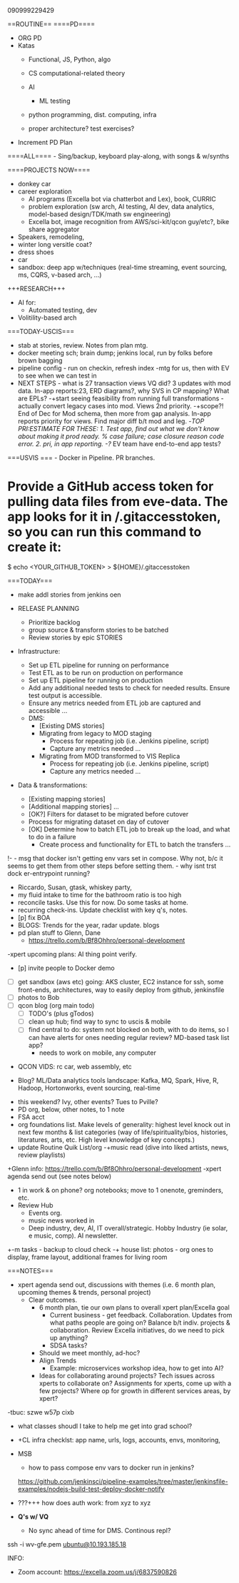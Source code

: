 090999229429

==ROUTINE==
====PD====
- ORG PD 
- Katas
    - Functional, JS, Python, algo

    - CS computational-related theory
    - AI
        - ML testing 
    - python programming, dist. computing, infra
    - proper architecture? test exercises?
- Increment PD Plan

====ALL====
    - Sing/backup, keyboard play-along, with songs & w/synths

====PROJECTS NOW====
- donkey car
- career exploration
    - AI programs (Excella bot via chatterbot and Lex), book, CURRIC
    - problem exploration (sw arch, AI testing, AI dev, data analytics, model-based design/TDK/math sw engineering)
    - Excella bot, image recognition from AWS/sci-kit/qcon guy/etc?, bike share aggregator
- Speakers, remodeling, 
- winter long versitle coat?
- dress shoes
- car
- sandbox: deep app w/techniques (real-time streaming, event sourcing, ms, CQRS, v-based arch, ...)

+++RESEARCH+++
- AI for:
    - Automated testing, dev
- Volitility-based arch

===TODAY-USCIS===
- stab at stories, review. Notes from plan mtg.
- docker meeting sch; brain dump; jenkins local, run by folks before brown bagging
- pipeline config - run on checkin, refresh index
-mtg for us, then with EV to see when we can test in 
- NEXT STEPS - what is 27 transaction views VQ did? 3 updates with mod data. In-app reports:23, ERD diagrams?, why SVS in CP mapping? What are EPLs?
    -+start seeing feasibility from running full transformations - actually convert legacy cases into mod. Views 2nd priority.
    -+scope?! End of Dec for Mod schema, then more from gap analysis. In-app reports priority for views. Find major diff b/t mod and leg.
    -*TOP PRI:ESTIMATE FOR THESE: 
        1. Test app, find out what we don't know about making it prod ready. % case failure; case closure reason code error. 
        2. pri, in app reporting.
        -?* EV team have end-to-end app tests?
    

===USVIS ===
    - Docker in Pipeline. PR branches.

# Provide a GitHub access token for pulling data files from eve-data. The app looks for it in <HOME DIRECTORY>/.gitaccesstoken, so you can run this command to create it:

$ echo <YOUR_GITHUB_TOKEN> > ${HOME}/.gitaccesstoken

===TODAY===
- make addl stories from jenkins oen
- RELEASE PLANNING
    - Prioritize backlog
    - group source & transform stories to be batched
    - Review stories by epic
STORIES

- Infrastructure:
    - Set up ETL pipeline for running on performance
    - Test ETL as to be run on production on performance
    - Set up ETL pipeline for running on production
    - Add any additional needed tests to check for needed results. Ensure test output is accessible.
    - Ensure any metrics needed from ETL job are captured and accessible
    ...
    - DMS:
        - [Existing DMS stories]
        - Migrating from legacy to MOD staging
            - Process for repeating job (i.e. Jenkins pipeline, script)
            - Capture any metrics needed
            ...
        - Migrating from MOD transformed to VIS Replica
            - Process for repeating job (i.e. Jenkins pipeline, script)
            - Capture any metrics needed
            ...
        
- Data & transformations:
    - [Existing mapping stories]
    - [Additional mapping stories]
        ...
    - [OK?] Filters for dataset to be migrated before cutover
    - Process for migrating dataset on day of cutover
    - [OK] Determine how to batch ETL job to break up the load, and what to do in a failure
        - Create process and functionality for ETL to batch the transfers
    ...


!- 
    - msg that docker isn't getting env vars set in compose. Why not, b/c it seems to get them from other steps before setting them.
    - why isnt trst dock
    er-entrypoint running?
- Riccardo, Susan, gtask, whiskey party, 
- my fluid intake to time for the bathroom ratio is too high
- reconcile tasks. Use this for now. Do some tasks at home.
- recurring check-ins. Update checklist with key q's, notes.
- [p] fix BOA
- BLOGS: Trends for the year, radar update. blogs
- pd plan stuff to Glenn, Dane
    - https://trello.com/b/Bf8Ohhro/personal-development

-xpert upcoming plans: AI thing point verify.

- [p] invite people to Docker demo
- [ ] get sandbox (aws etc) going: AKS cluster, EC2 instance for ssh, some front-ends, architectures, way to easily deploy from github, jenkinsfile
- [ ] photos to Bob
- [ ] qcon blog (org main todo)
    - [ ] TODO's (plus gTodos)
    - [ ] clean up hub; find way to sync to uscis & mobile
    - [ ] find central to do: system not blocked on both, with to do items, so I can have alerts for ones needing regular review? MD-based task list app?
        - needs to work on mobile, any computer


- QCON VIDS: rc car, web assembly, etc
+ Blog? ML/Data analytics tools landscape: Kafka, MQ, Spark, Hive, R, Hadoop, Hortonworks, event sourcing, real-time
- this weekend? Ivy, other events? Tues to Pville?
- PD org, below, other notes, to 1 note
- FSA acct
- org foundations list. Make levels of generality: highest level knock out in next few months & list categories (way of life/spirituality/bios, histories, literatures, arts, etc. High level knowledge of key concepts.)
- update Routine Quik List/org
    -+music read (dive into liked artists, news, review playlists)

+Glenn info: https://trello.com/b/Bf8Ohhro/personal-development
-xpert agenda send out (see notes below)
- 1 in work & on phone? org notebooks; move to 1 onenote, greminders, etc.
- Review Hub
    - Events org.
    - music news worked in
    - Deep industry, dev, AI, IT overall/strategic. Hobby Industry (ie solar, e music, comp). AI newsletter. 

+-m tasks - backup to cloud check
-+ house list: photos - org ones to display, frame layout, additional frames for living room


===NOTES===

- xpert agenda send out, discussions with themes (i.e. 6 month plan, upcoming themes & trends, personal project)
    - Clear outcomes.
        - 6 month plan, tie our own plans to overall xpert plan/Excella goal
            - Current business - get feedback. Collaboration. Updates from what paths people are going on? Balance b/t indiv. projects & collaboration. Review Excella initiatives, do we need to pick up anything?
            - SDSA tasks?
        - Should we meet monthly, ad-hoc?
        - Align Trends
            - Example: microservices workshop idea, how to get into AI?
        - Ideas for collaborating around projects? Tech issues across xperts to collaborate on? Assignments for xperts, come up with a few projects? Where op for growth in different services areas, by xpert?

-tbuc: szwe w57p cixb







- what classes shoudl I take to help me get into grad school?


- +CL infra checklst: app name, urls, logs, accounts, envs, monitoring,
- MSB
    - how to pass compose env vars to docker run in jenkins?


    https://github.com/jenkinsci/pipeline-examples/tree/master/jenkinsfile-examples/nodejs-build-test-deploy-docker-notify

- ???+++ how does auth work: from xyz to xyz


- **Q's w/ VQ**
    - No sync ahead of time for DMS. Continous repl?


ssh -i wv-gfe.pem ubuntu@10.193.185.18








INFO:

- Zoom account: https://excella.zoom.us/j/6837590826